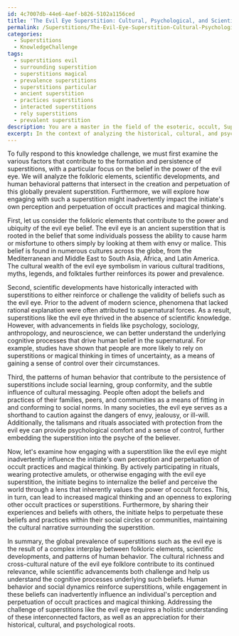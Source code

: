 ```yaml
---
id: 4c7007db-44e6-4aef-b826-5102a1156ced
title: 'The Evil Eye Superstition: Cultural, Psychological, and Scientific Perspectives'
permalink: /Superstitions/The-Evil-Eye-Superstition-Cultural-Psychological-and-Scientific-Perspectives/
categories:
  - Superstitions
  - KnowledgeChallenge
tags:
  - superstitions evil
  - surrounding superstition
  - superstitions magical
  - prevalence superstitions
  - superstitions particular
  - ancient superstition
  - practices superstitions
  - interacted superstitions
  - rely superstitions
  - prevalent superstition
description: You are a master in the field of the esoteric, occult, Superstitions and Education. You are a writer of tests, challenges, books and deep knowledge on Superstitions for initiates and students to gain deep insights and understanding from. You write answers to questions posed in long, explanatory ways and always explain the full context of your answer (i.e., related concepts, formulas, examples, or history), as well as the step-by-step thinking process you take to answer the challenges. Be rigorous and thorough, and summarize the key themes, ideas, and conclusions at the end.
excerpt: In the context of analyzing the historical, cultural, and psychological underpinnings of superstitions, how do the interrelated folkloric elements, scientific developments, and patterns of human behavior converge to create and sustain a globally prevalent superstition, such as the belief in the power of the evil eye, and how might engaging with such a superstition inadvertently influence the initiate's own perception and perpetuation of occult practices and magical thinking?
---
```

To fully respond to this knowledge challenge, we must first examine the various factors that contribute to the formation and persistence of superstitions, with a particular focus on the belief in the power of the evil eye. We will analyze the folkloric elements, scientific developments, and human behavioral patterns that intersect in the creation and perpetuation of this globally prevalent superstition. Furthermore, we will explore how engaging with such a superstition might inadvertently impact the initiate's own perception and perpetuation of occult practices and magical thinking.

First, let us consider the folkloric elements that contribute to the power and ubiquity of the evil eye belief. The evil eye is an ancient superstition that is rooted in the belief that some individuals possess the ability to cause harm or misfortune to others simply by looking at them with envy or malice. This belief is found in numerous cultures across the globe, from the Mediterranean and Middle East to South Asia, Africa, and Latin America. The cultural wealth of the evil eye symbolism in various cultural traditions, myths, legends, and folktales further reinforces its power and prevalence.

Second, scientific developments have historically interacted with superstitions to either reinforce or challenge the validity of beliefs such as the evil eye. Prior to the advent of modern science, phenomena that lacked rational explanation were often attributed to supernatural forces. As a result, superstitions like the evil eye thrived in the absence of scientific knowledge. However, with advancements in fields like psychology, sociology, anthropology, and neuroscience, we can better understand the underlying cognitive processes that drive human belief in the supernatural. For example, studies have shown that people are more likely to rely on superstitions or magical thinking in times of uncertainty, as a means of gaining a sense of control over their circumstances.

Third, the patterns of human behavior that contribute to the persistence of superstitions include social learning, group conformity, and the subtle influence of cultural messaging. People often adopt the beliefs and practices of their families, peers, and communities as a means of fitting in and conforming to social norms. In many societies, the evil eye serves as a shorthand to caution against the dangers of envy, jealousy, or ill-will. Additionally, the talismans and rituals associated with protection from the evil eye can provide psychological comfort and a sense of control, further embedding the superstition into the psyche of the believer.

Now, let's examine how engaging with a superstition like the evil eye might inadvertently influence the initiate's own perception and perpetuation of occult practices and magical thinking. By actively participating in rituals, wearing protective amulets, or otherwise engaging with the evil eye superstition, the initiate begins to internalize the belief and perceive the world through a lens that inherently values the power of occult forces. This, in turn, can lead to increased magical thinking and an openness to exploring other occult practices or superstitions. Furthermore, by sharing their experiences and beliefs with others, the initiate helps to perpetuate these beliefs and practices within their social circles or communities, maintaining the cultural narrative surrounding the superstition.

In summary, the global prevalence of superstitions such as the evil eye is the result of a complex interplay between folkloric elements, scientific developments, and patterns of human behavior. The cultural richness and cross-cultural nature of the evil eye folklore contribute to its continued relevance, while scientific advancements both challenge and help us understand the cognitive processes underlying such beliefs. Human behavior and social dynamics reinforce superstitions, while engagement in these beliefs can inadvertently influence an individual's perception and perpetuation of occult practices and magical thinking. Addressing the challenge of superstitions like the evil eye requires a holistic understanding of these interconnected factors, as well as an appreciation for their historical, cultural, and psychological roots.
